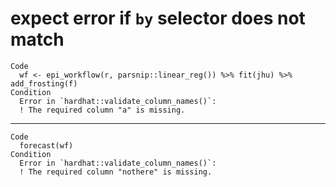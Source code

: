 # expect error if `by` selector does not match

    Code
      wf <- epi_workflow(r, parsnip::linear_reg()) %>% fit(jhu) %>% add_frosting(f)
    Condition
      Error in `hardhat::validate_column_names()`:
      ! The required column "a" is missing.

---

    Code
      forecast(wf)
    Condition
      Error in `hardhat::validate_column_names()`:
      ! The required column "nothere" is missing.

